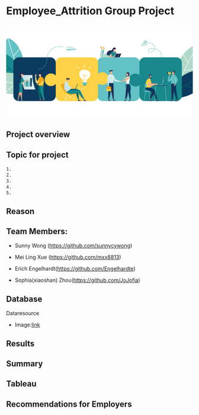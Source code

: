 # Employee_Attrition Group Project

![](images/employee.png)

## Project overview



## Topic for project
    1. 
    2. 
    3. 
    4. 
    5.

## Reason


## Team Members:
- Sunny Wong (https://github.com/sunnycywong)

- Mei Ling Xue (https://github.com/mxx8813)

- Erich Engelhardt(https://github.com/Engelhardte)

- Sophia(xiaoshan) Zhou(https://github.com/JoJofia)



    
    
## Database

Dataresource 
   - Image:[link](https://lattice.com/library/what-is-employee-experience-vs-employee-engagement)  
    

## Results


## Summary


## Tableau

## Recommendations for Employers